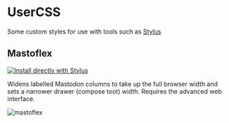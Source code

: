 # UserCSS
Some custom styles for use with tools such as [Stylus](https://github.com/openstyles/stylus)

## Mastoflex
[![Install directly with Stylus](https://img.shields.io/badge/Install%20directly%20with-Stylus-00adad.svg)](https://raw.githubusercontent.com/imathew/usercss/main/mastoflex.user.css)

Widens labelled Mastodon columns to take up the full browser width and sets a narrower drawer (compose toot) width. Requires the advanced web interface.

![mastoflex](https://user-images.githubusercontent.com/627767/199858388-5bbae914-f75d-483d-9bb7-8bcaa93dd2fa.png)
